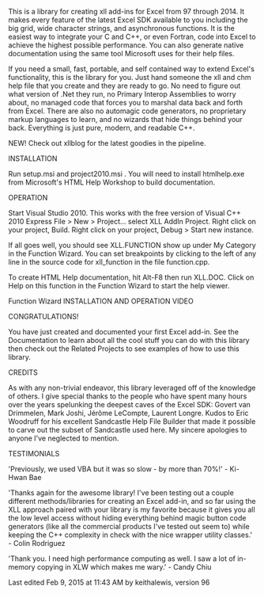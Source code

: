 This is a library for creating xll add-ins for Excel from 97 through 2014. It makes every feature of the latest Excel SDK available to you including the big grid, wide character strings, and asynchronous functions. It is the easiest way to integrate your C and C++, or even Fortran, code into Excel to achieve the highest possible performance. You can also generate native documentation using the same tool Microsoft uses for their help files.

If you need a small, fast, portable, and self contained way to extend Excel's functionality, this is the library for you. Just hand someone the xll and chm help file that you create and they are ready to go. No need to figure out what version of .Net they run, no Primary Interop Assemblies to worry about, no managed code that forces you to marshal data back and forth from Excel. There are also no automagic code generators, no proprietary markup languages to learn, and no wizards that hide things behind your back. Everything is just pure, modern, and readable C++.

NEW! Check out xllblog for the latest goodies in the pipeline.

INSTALLATION

Run setup.msi and project2010.msi . You will need to install htmlhelp.exe from Microsoft's HTML Help Workshop to build documentation.

OPERATION

Start Visual Studio 2010. This works with the free version of Visual C++ 2010 Express 
File > New > Project... select XLL AddIn Project. 
Right click on your project, Build. 
Right click on your project, Debug > Start new instance.

If all goes well, you should see XLL.FUNCTION show up under My Category in the Function Wizard. You can set breakpoints by clicking to the left of any line in the source code for xll_function in the file function.cpp.

To create HTML Help documentation, hit Alt-F8 then run XLL.DOC. Click on Help on this function in the Function Wizard to start the help viewer.

Function Wizard
INSTALLATION AND OPERATION VIDEO

CONGRATULATIONS!

You have just created and documented your first Excel add-in. See the Documentation to learn about all the cool stuff you can do with this library then check out the Related Projects to see examples of how to use this library.

CREDITS

As with any non-trivial endeavor, this library leveraged off of the knowledge of others. I give special thanks to the people who have spent many hours over the years spelunking the deepest caves of the Excel SDK: Govert van Drimmelen, Mark Joshi, Jérôme LeCompte, Laurent Longre. Kudos to Eric Woodruff for his excellent Sandcastle Help File Builder that made it possible to carve out the subset of Sandcastle used here. My sincere apologies to anyone I've neglected to mention.

TESTIMONIALS

'Previously, we used VBA but it was so slow - by more than 70%!' - Ki-Hwan Bae

'Thanks again for the awesome library! I've been testing out a couple different methods/libraries for creating an Excel add-in, and so far using the XLL approach paired with your library is my favorite because it gives you all the low level access without hiding everything behind magic button code generators (like all the commercial products I've tested out seem to) while keeping the C++ complexity in check with the nice wrapper utility classes.' - Colin Rodriguez

'Thank you. I need high performance computing as well. I saw a lot of in-memory copying in XLW which makes me wary.' - Candy Chiu

 

Last edited Feb 9, 2015 at 11:43 AM by keithalewis, version 96

